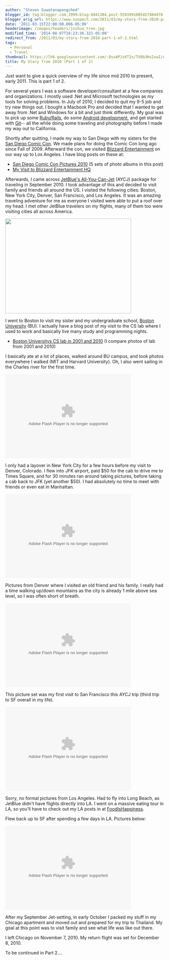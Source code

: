 ```yaml
---
author: "Steven Suwatanapongched"
blogger_id: tag:blogger.com,1999:blog-6841384.post-5593991005457404478
blogger_orig_url: https://www.sunpech.com/2011/03/my-story-from-2010-part-1-of-2.html
date: '2011-03-15T22:00:00.006-05:00'
headerimage: /images/headers/joshua_tree.jpg
modified_time: '2014-08-07T16:23:36.321-05:00'
redirect_from: /2011/03/my-story-from-2010-part-1-of-2.html
tags:
  - Personal
  - Travel
thumbnail: https://lh6.googleusercontent.com/-OsvAPJsKT2s/TX9b3Hs2swI/AAAAAAAAhyk/i4hoy-1yBdM/s600/IMG_20100920_084235.jpg
title: My Story from 2010 (Part 1 of 2)
---
```



Just want to give a quick overview of my life since mid 2010 to present, early 2011. This is part 1 of 2.

For several years I was a software developer/consultant at a few companies and organizations. I mostly used .Net and Microsoft technologies as my tools for solving problems. In July of 2010, I decided to quit my 9-5 job and try new things out. I bought a Macbook Pro and decided that I wanted to get away from .Net and Windows for a bit and just think differently. My goal was to pick up some <a href="https://www.rubyonrails.org/">Ruby/Rails</a>, do some <a href="https://developer.android.com/">Android development</a>, and get started with <a href="https://git-scm.com/">Git</a>-- all the while doing some traveling and photography before I made my way out to California.

Shortly after quitting, I made my way to San Diego with my sisters for the <a href="https://en.wikipedia.org/wiki/San_Diego_Comic-Con_International">San Diego Comic Con</a>. We made plans for doing the Comic Con long ago since Fall of 2009. Afterward the con, we visited <a href="https://www.blizzard.com/">Blizzard Entertainment</a> on our way up to Los Angeles. I have blog posts on these at:

<ul>
  <li><a href="/2010/07/san-diego-comic-con-2010-pictures">San Diego Comic Con Pictures 2010</a> (5 sets of photo albums in this post)</li>
  <li><a href="/2010/07/my-visit-to-blizzard-entertainment-hq">My Visit to Blizzard Entertainment HQ</a></li>
</ul>

Afterwards, I came across <a href="https://www.jetblue.com/aycj/">JetBlue's All-You-Can-Jet</a> (AYCJ) package for traveling in September 2010. I took advantage of this and decided to visit family and friends all around the US. I visited the following cities: Boston, New York City, Denver, San Francisco, and Los Angeles. It was an amazing traveling adventure for me as everyone I visited were able to put a roof over my head. I met other JetBlue travelers on my flights, many of them too were visiting cities all across America.

<img   border="0" height="301" src="https://lh6.googleusercontent.com/-OsvAPJsKT2s/TX9b3Hs2swI/AAAAAAAAhyk/i4hoy-1yBdM/s400/IMG_20100920_084235.jpg" alt="" width="400" />

I went to Boston to visit my sister and my undergraduate school, <a href="https://www.bu.edu/">Boston University</a> (BU). I actually have a blog post of my visit to the CS lab where I used to work and basically live many study and programming nights.

<ul>
  <li><a href="/2010/11/boston-universitys-cs-lab-in-2001-and">Boston Universitys CS lab in 2001 and 2010</a> (I compare photos of lab from 2001 and 2010)</li>
</ul>

I basically ate at a lot of places, walked around BU campus, and took photos everywhere I walked (MIT and Harvard University). Oh, I also went sailing in the Charles river for the first time.

<embed flashvars="host=picasaweb.google.com&amp;captions=1&amp;noautoplay=1&amp;hl=en_US&amp;feat=flashalbum&amp;RGB=0x000000&amp;feed=https%3A%2F%2Fpicasaweb.google.com%2Fdata%2Ffeed%2Fapi%2Fuser%2Fsunpech%2Falbumid%2F5515634360249245105%3Falt%3Drss%26kind%3Dphoto%26hl%3Den_US" height="267" pluginspage="https://www.macromedia.com/go/getflashplayer" src="https://picasaweb.google.com/s/c/bin/slideshow.swf" type="application/x-shockwave-flash" width="400"></embed>

I only had a layover in New York City for a few hours before my visit to Denver, Colorado. I flew into JFK airport, paid $50 for the cab to drive me to Times Square, and for 30 minutes ran around taking pictures, before taking a cab back to JFK (yet another $50). I had absolutely no time to meet with friends or even eat in Manhattan.

<embed flashvars="host=picasaweb.google.com&amp;captions=1&amp;noautoplay=1&amp;hl=en_US&amp;feat=flashalbum&amp;RGB=0x000000&amp;feed=https%3A%2F%2Fpicasaweb.google.com%2Fdata%2Ffeed%2Fapi%2Fuser%2Fsunpech%2Falbumid%2F5520381077045668497%3Falt%3Drss%26kind%3Dphoto%26hl%3Den_US" height="267" pluginspage="https://www.macromedia.com/go/getflashplayer" src="https://picasaweb.google.com/s/c/bin/slideshow.swf" type="application/x-shockwave-flash" width="400"></embed>

Pictures from Denver where I visited an old friend and his family. I really had a time walking up/down mountains as the city is already 1 mile above sea level, so I was often short of breath.

<embed flashvars="host=picasaweb.google.com&amp;captions=1&amp;noautoplay=1&amp;hl=en_US&amp;feat=flashalbum&amp;RGB=0x000000&amp;feed=https%3A%2F%2Fpicasaweb.google.com%2Fdata%2Ffeed%2Fapi%2Fuser%2Fsunpech%2Falbumid%2F5520747636949265489%3Falt%3Drss%26kind%3Dphoto%26hl%3Den_US" height="267" pluginspage="https://www.macromedia.com/go/getflashplayer" src="https://picasaweb.google.com/s/c/bin/slideshow.swf" type="application/x-shockwave-flash" width="400"></embed>

This picture set was my first visit to San Francisco this AYCJ trip (third trip to SF overall in my life).

<embed flashvars="host=picasaweb.google.com&amp;captions=1&amp;noautoplay=1&amp;hl=en_US&amp;feat=flashalbum&amp;RGB=0x000000&amp;feed=https%3A%2F%2Fpicasaweb.google.com%2Fdata%2Ffeed%2Fapi%2Fuser%2Fsunpech%2Falbumid%2F5518518047137915617%3Falt%3Drss%26kind%3Dphoto%26hl%3Den_US" height="267" pluginspage="https://www.macromedia.com/go/getflashplayer" src="https://picasaweb.google.com/s/c/bin/slideshow.swf" type="application/x-shockwave-flash" width="400"></embed>

Sorry, no formal pictures from Los Angeles. Had to fly into Long Beach, as JetBlue didn't have flights directly into LA. I went on a massive eating tour in LA, so you'll have to check out my LA posts in at <a href="https://www.foodishappiness.com/">FoodIsHappiness</a>.

Flew back up to SF after spending a few days in LA. Pictures below:

<embed flashvars="host=picasaweb.google.com&amp;captions=1&amp;noautoplay=1&amp;hl=en_US&amp;feat=flashalbum&amp;RGB=0x000000&amp;feed=https%3A%2F%2Fpicasaweb.google.com%2Fdata%2Ffeed%2Fapi%2Fuser%2Fsunpech%2Falbumid%2F5524397708824804017%3Falt%3Drss%26kind%3Dphoto%26hl%3Den_US" height="267" pluginspage="https://www.macromedia.com/go/getflashplayer" src="https://picasaweb.google.com/s/c/bin/slideshow.swf" type="application/x-shockwave-flash" width="400"></embed>

After my September Jet-setting, in early October I packed my stuff in my Chicago apartment and moved out and prepared for my trip to Thailand. My goal at this point was to visit family and see what life was like out there.

I left Chicago on November 7, 2010. My return flight was set for December 8, 2010.

To be continued in Part 2....